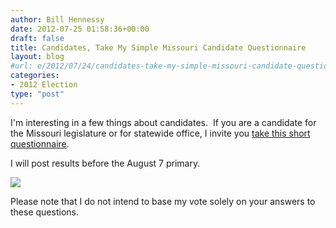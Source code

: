 ```yaml
---
author: Bill Hennessy
date: 2012-07-25 01:58:36+00:00
draft: false
title: Candidates, Take My Simple Missouri Candidate Questionnaire
layout: blog
#url: e/2012/07/24/candidates-take-my-simple-missouri-candidate-questionnaire/
categories:
- 2012 Election
type: "post"
---
```


I'm interesting in a few things about candidates.  If you are a candidate for the Missouri legislature or for statewide office, I invite you [take this short questionnaire](https://docs.google.com/spreadsheet/viewform?formkey=dGNVSWtGazNOTmJUcHlncFBoMkZqLVE6MQ#gid=0).

I will post results before the August 7 primary.

[![](https://ludicrite.files.wordpress.com/2012/07/bill-hennessys-missouri-state-office-candidate-questionnaire.png?w=284)
](https://docs.google.com/spreadsheet/viewform?formkey=dGNVSWtGazNOTmJUcHlncFBoMkZqLVE6MQ#gid=0)

Please note that I do not intend to base my vote solely on your answers to these questions.



